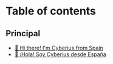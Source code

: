 # Table of contents

## Principal

* [👋 Hi there! I'm Cyberius from Spain](README.md)
* [👋 ¡Hola! Soy Cyberius desde España](principal/readme.md)
